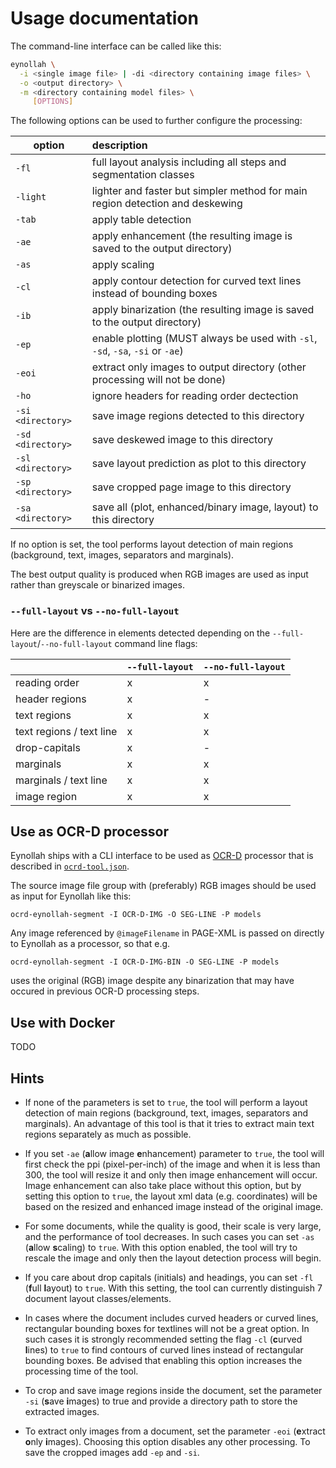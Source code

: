 # Usage documentation
The command-line interface can be called like this:

```sh
eynollah \
  -i <single image file> | -di <directory containing image files> \
  -o <output directory> \
  -m <directory containing model files> \
     [OPTIONS]
```

The following options can be used to further configure the processing:

| option            | description                                                                    |
|-------------------|:-------------------------------------------------------------------------------|
| `-fl`             | full layout analysis including all steps and segmentation classes              |
| `-light`          | lighter and faster but simpler method for main region detection and deskewing  |
| `-tab`            | apply table detection                                                          |
| `-ae`             | apply enhancement (the resulting image is saved to the output directory)       |
| `-as`             | apply scaling                                                                  |
| `-cl`             | apply contour detection for curved text lines instead of bounding boxes        |
| `-ib`             | apply binarization (the resulting image is saved to the output directory)      |
| `-ep`             | enable plotting (MUST always be used with `-sl`, `-sd`, `-sa`, `-si` or `-ae`) |
| `-eoi`            | extract only images to output directory (other processing will not be done)    |
| `-ho`             | ignore headers for reading order dectection                                    |
| `-si <directory>` | save image regions detected to this directory                                  |
| `-sd <directory>` | save deskewed image to this directory                                          |
| `-sl <directory>` | save layout prediction as plot to this directory                               |
| `-sp <directory>` | save cropped page image to this directory                                      |
| `-sa <directory>` | save all (plot, enhanced/binary image, layout) to this directory               |

If no option is set, the tool performs layout detection of main regions (background, text, images, separators and marginals).

The best output quality is produced when RGB images are used as input rather than greyscale or binarized images.

### `--full-layout` vs `--no-full-layout`

Here are the difference in elements detected depending on the `--full-layout`/`--no-full-layout` command line flags:

|                          | `--full-layout` | `--no-full-layout` |
|--------------------------|-----------------|--------------------|
| reading order            | x               | x                  |
| header regions           | x               | -                  |
| text regions             | x               | x                  |
| text regions / text line | x               | x                  |
| drop-capitals            | x               | -                  |
| marginals                | x               | x                  |
| marginals / text line    | x               | x                  |
| image region             | x               | x                  |

## Use as OCR-D processor
Eynollah ships with a CLI interface to be used as [OCR-D](https://ocr-d.de) processor that is described in [`ocrd-tool.json`](https://github.com/qurator-spk/eynollah/tree/main/src/eynollah/ocrd-tool.json). 

The source image file group with (preferably) RGB images should be used as input for Eynollah like this:

```
ocrd-eynollah-segment -I OCR-D-IMG -O SEG-LINE -P models
```
    
Any image referenced by `@imageFilename` in PAGE-XML is passed on directly to Eynollah as a processor, so that e.g.

```
ocrd-eynollah-segment -I OCR-D-IMG-BIN -O SEG-LINE -P models
```
    
uses the original (RGB) image despite any binarization that may have occured in previous OCR-D processing steps.

## Use with Docker
TODO

## Hints
* If none of the parameters is set to `true`, the tool will perform a layout detection of main regions (background, 
text, images, separators and marginals). An advantage of this tool is that it tries to extract main text regions 
separately as much as possible.

* If you set `-ae` (**a**llow image **e**nhancement) parameter to `true`, the tool will first check the ppi 
(pixel-per-inch) of the image and when it is less than 300, the tool will resize it and only then image enhancement will 
occur. Image enhancement can also take place without this option, but by setting this option to `true`, the layout xml 
data (e.g. coordinates) will be based on the resized and enhanced image instead of the original image.

* For some documents, while the quality is good, their scale is very large, and the performance of tool decreases. In 
such cases you can set `-as` (**a**llow **s**caling) to `true`. With this option enabled, the tool will try to rescale 
the image and only then the layout detection process will begin.

* If you care about drop capitals (initials) and headings, you can set `-fl` (**f**ull **l**ayout) to `true`. With this 
setting, the tool can currently distinguish 7 document layout classes/elements.

* In cases where the document includes curved headers or curved lines, rectangular bounding boxes for textlines will not 
be a great option. In such cases it is strongly recommended setting the flag `-cl` (**c**urved **l**ines) to `true` to 
find contours of curved lines instead of rectangular bounding boxes. Be advised that enabling this option increases the 
processing time of the tool.

* To crop and save image regions inside the document, set the parameter `-si` (**s**ave **i**mages) to true and provide 
a directory path to store the extracted images.

* To extract only images from a document, set the parameter `-eoi` (**e**xtract **o**nly **i**mages). Choosing this 
option disables any other processing. To save the cropped images add `-ep` and `-si`.
